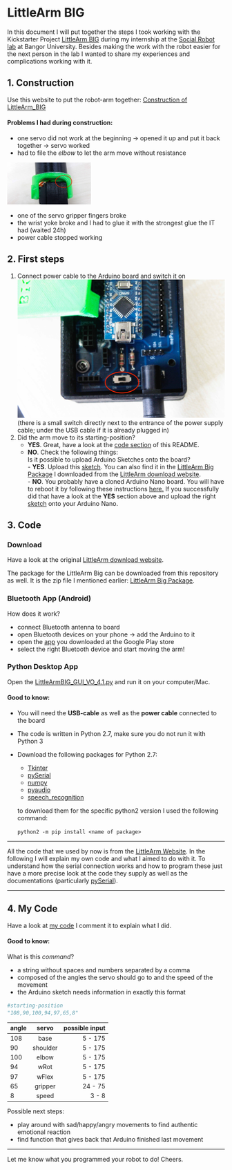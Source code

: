 # LittleArm BIG

In this document I will put together the steps I took working with the Kickstarter Project [LittleArm BIG](https://www.kickstarter.com/projects/slantrobotics/littlearm-big-a-robot-arm-for-makers-and-education?lang=de) during my internship at the [Social Robot lab](http://www.soba-lab.com) at Bangor University. Besides making the work with the robot easier for the next person in the lab I wanted to share my experiences and complications working with it.

## 1. Construction ##

Use this website to put the robot-arm together:
[Construction of LittleArm_BIG](http://www.instructables.com/id/LittleArm-Big/  "Construction of LittleArm_BIG")

#### Problems I had during construction: ####
* one servo did not work at the beginning -> opened it up and put it back together -> servo worked
* had to file the *elbow* to let the arm move without resistance
<img src="https://github.com/egiacomazzi/Littlearm_BIG/blob/master/images/elbow_file_area.jpg" height="97" width="194">

* one of the servo gripper fingers broke
* the wrist yoke broke and I had to glue it with the strongest glue the IT had (waited 24h)
* power  cable stopped working

## 2. First steps ##
1. Connect power cable to the Arduino board and switch it on ![file here](https://github.com/egiacomazzi/Littlearm_BIG/blob/master/images/switch.jpg "Switch")(there is a small switch directly next to the entrance of the power supply cable; under the USB cable if it is already plugged in)
2. Did the arm move to its starting-position?  
      - **YES**. Great, have a look at the [code section](https://github.com/egiacomazzi/Littlearm_BIG/blob/master/README.md#3-code) of this README.  
      - **NO**. Check the following things:  
          Is it possible to upload Arduino Sketches onto the board?  
              - **YES**. Upload this [sketch](https://github.com/egiacomazzi/Littlearm_BIG/blob/master/LittleArmBIG_Sketch.ino). You can also find it in the [LittleArm Big Package](https://github.com/egiacomazzi/Littlearm_BIG/blob/master/littlearm_big_software.zip) I downloaded from the [LittleArm download website](https://www.littlearmrobot.com/downloads.html  "Downloads").  
              - **NO**. You probably have a cloned Arduino Nano board. You will have to reboot it by following these instructions [here.](http://www.instructables.com/id/How-To-Burn-a-Bootloader-to-Clone-Arduino-Nano-30/  "Bootloader") If you successfully did that have a look at the **YES** section above and upload the right [sketch](https://github.com/egiacomazzi/Littlearm_BIG/blob/master/LittleArmBIG_Sketch.ino) onto your Arduino Nano.

## 3. Code ##

### Download ##
Have a look at the original [LittleArm download website](https://www.littlearmrobot.com/downloads.html  "Downloads").

The package for the LittleArm Big can be downloaded from this repository as well. It is the zip file I mentioned earlier: [LittleArm Big Package](https://github.com/egiacomazzi/Littlearm_BIG/blob/master/littlearm_big_software.zip).

### Bluetooth App (Android) ###

How does it work?
* connect Bluetooth antenna to board
* open Bluetooth devices on your phone -> add the Arduino to it
* open the [app](https://play.google.com/store/apps/details?id=appinventor.ai_slantconcepts.LittleArmBig) you downloaded at the Google Play store
* select the right Bluetooth device and start moving the arm!

### Python Desktop App ###
Open the [LittleArmBIG_GUI_VO_4.1.py](https://github.com/egiacomazzi/Littlearm_BIG/blob/master/LittleArmBig_GUI_V0_4.1.py) and run it on your computer/Mac.

#### Good to know: ####
* You will need the **USB-cable** as well as the **power cable** connected to the board
* The code is written in Python 2.7, make sure you do not run it with Python 3
* Download the following packages for Python 2.7:
    * [Tkinter](https://docs.python.org/2/library/tkinter.html)
    * [pySerial](https://pypi.python.org/pypi/pyserial/2.7)
    * [numpy](http://www.numpy.org)
    * [pyaudio](https://people.csail.mit.edu/hubert/pyaudio/docs/)
    * [speech_recognition](https://pypi.python.org/pypi/SpeechRecognition/)

  to download them for the specific python2 version I used the following command:

  `python2 -m pip install <name of package>`

---

All the code that we used by now is from the [LittleArm Website](https://www.littlearmrobot.com/). In the following I will explain my own code and what I aimed to do with it. To understand how the serial connection works and how to program these just have a more precise look at the code they supply as well as the documentations (particularly [pySerial](https://pypi.python.org/pypi/pyserial/2.7)).

---

## 4. My Code ##

Have a look at [my code](https://github.com/egiacomazzi/Littlearm_BIG/blob/master/tools_LittleArm_big_Elena.py) I comment it to explain what I did.

#### Good to know: ####
What is this *command*?
- a string without spaces and numbers separated by a comma
- composed of the angles the servo should go to and the speed of the movement
- the Arduino sketch needs information in exactly this format
```python
#starting-position
"108,90,100,94,97,65,8"
```

| angle  | servo     | possible input |
| -------|:---------:|---------------:|
| 108    | base      | 5 - 175        |
| 90     | shoulder  | 5 - 175        |
| 100    | elbow     | 5 - 175        |
| 94     | wRot      | 5 - 175        |
| 97     | wFlex     | 5 - 175        |
| 65     | gripper   | 24 - 75        |
| 8      | speed     | 3 - 8          |


Possible next steps:
- play around with sad/happy/angry movements to find authentic emotional reaction
- find function that gives back that Arduino finished last movement

---

Let me know what you programmed your robot to do!
Cheers.
